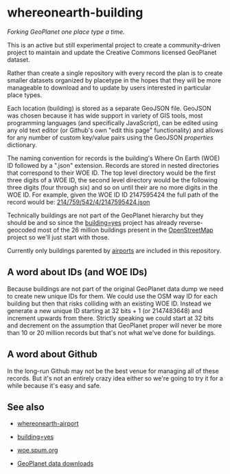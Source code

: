 whereonearth-building
==

_Forking GeoPlanet one place type a time._

This is an active but still experimental project to create a community-driven
project to maintain and update the Creative Commons licensed GeoPlanet dataset.

Rather than create a single repository with every record the plan is to create
smaller datasets organized by placetype in the hopes that they will be more
manageable to download and to update by users interested in particular place types.

Each location (building) is stored as a separate GeoJSON file. GeoJSON was
chosen because it has wide support in variety of GIS tools, most programming
languages (and specifically JavaScript), can be edited using any old text editor
(or Github's own "edit this page" functionality) and allows for any number of
custom key/value pairs using the GeoJSON _properties_ dictionary.

The naming convention for records is the building's Where On Earth (WOE) ID
followed by a ".json" extension. Records are stored in nested directories that
correspond to their WOE ID. The top level directory would be the first three
digits of a WOE ID, the second level directory would be the following three
digits (four through six) and so on until their are no more digits in the WOE
ID. For example, given the WOE ID ID 2147595424 the full path of the record
would be: [214/759/542/4/2147595424.json](https://github.com/straup/whereonearth-building/blob/master/data/214/759/542/4/2147595424.json)

Technically buildings are not part of the GeoPlanet hierarchy but they should be
and so since the [building=yes](http://buildingequalsyes.spum.org/) project has
already reverse-geocoded most of the 26 million buildings present in the
[OpenStreetMap](http://www.openstreetmap.org) project so we'll just start with
those.

Currently only buildings parented by
[airports](https://github.com/straup/whereonearth-airport) are included in this
repository.

A word about IDs (and WOE IDs)
--

Because buildings are not part of the original GeoPlanet data dump we need to
create new unique IDs for them. We could use the OSM way ID for each building
but then that risks colliding with an existing WOE ID. Instead we generate a new
unique ID starting at 32 bits + 1 (or 2147483648) and increment upwards from
there. Strictly speaking we could start at 32 bits and decrement on the
assumption that GeoPlanet proper will never be more than 10 or 20 million
records but that's not what we've done for buildings.

A word about Github
--

In the long-run Github may not be the best venue for managing all of these
records. But it's not an entirely crazy idea either so we're going to try it for
a while because it's easy and safe.

See also
--

* [whereonearth-airport](https://github.com/straup/whereonearth-airport/)

* [building=yes](http://buildingequalsyes.spum.org/)

* [woe.spum.org](http://woe.spum.org)

* [GeoPlanet data downloads](http://developer.yahoo.com/geo/geoplanet/data/)
